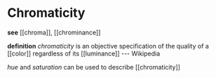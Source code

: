 # Chromaticity

**see** [[chroma]], [[chrominance]]

**definition** _chromaticity_ is an objective specification of the quality of a [[color]] regardless of its [[luminance]] --- Wikipedia

_hue_ and _saturation_ can be used to describe [[chromaticity]]
